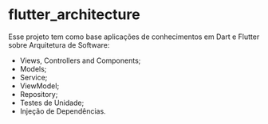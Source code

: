 # flutter_architecture

Esse projeto tem como base aplicações de conhecimentos em Dart e Flutter sobre Arquitetura de Software:

- Views, Controllers and Components;
- Models;
- Service;
- ViewModel;
- Repository;
- Testes de Unidade;
- Injeção de Dependências.


